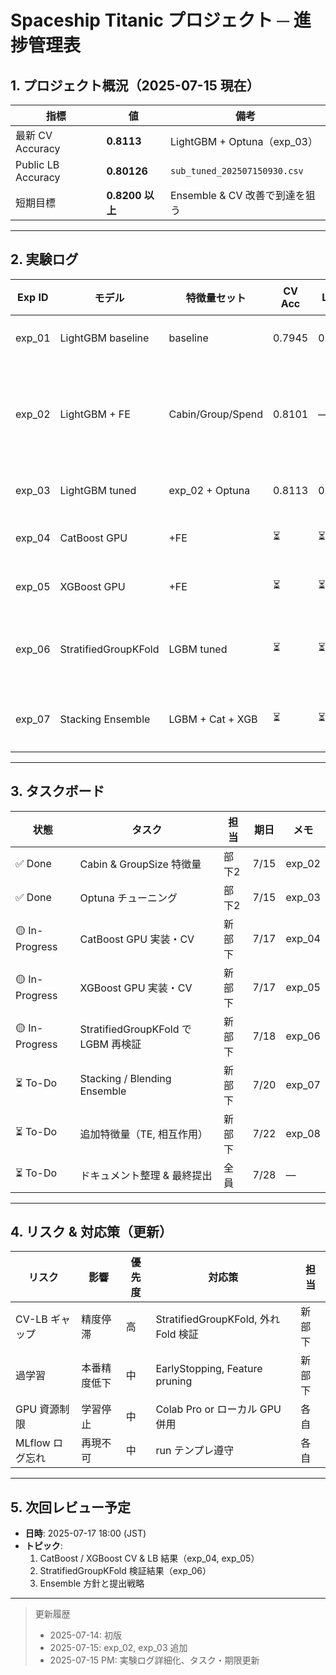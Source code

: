 # Spaceship Titanic プロジェクト ─ 進捗管理表

## 1. プロジェクト概況（2025-07-15 現在）
| 指標 | 値 | 備考 |
|---|---|---|
| 最新 CV Accuracy | **0.8113** | LightGBM + Optuna（exp_03） |
| Public LB Accuracy | **0.80126** | `sub_tuned_202507150930.csv` |
| 短期目標 | **0.8200 以上** | Ensemble & CV 改善で到達を狙う |

---

## 2. 実験ログ
| Exp ID | モデル | 特徴量セット | CV Acc | LB Acc | 提出CSV | MLflow Run | 備考 |
|---|---|---|---|---|---|---|---|
| exp_01 | LightGBM baseline | baseline | 0.7945 | 0.79097 | outputs/submissions/202507140809/sub_baseline_soya.csv | ✅ | 部下1 |
| exp_02 | LightGBM + FE | Cabin/Group/Spend | 0.8101 | — | — | ✅ | 部下2, 提出なし |
| exp_03 | LightGBM tuned | exp_02 + Optuna | 0.8113 | 0.80126 | outputs/submissions/202507150930/sub_tuned_202507150930.csv | ✅ | 部下2 |
| exp_04 | CatBoost GPU | +FE | ⏳ | ⏳ | — | ⏳ | 新部下 |
| exp_05 | XGBoost GPU | +FE | ⏳ | ⏳ | — | ⏳ | 新部下 |
| exp_06 | StratifiedGroupKFold | LGBM tuned | ⏳ | ⏳ | — | ⏳ | CV 設計検証 |
| exp_07 | Stacking Ensemble | LGBM + Cat + XGB | ⏳ | ⏳ | — | ⏳ | 最終候補 |

---

## 3. タスクボード
| 状態 | タスク | 担当 | 期日 | メモ |
|---|---|---|---|---|
| ✅ Done | Cabin & GroupSize 特徴量 | 部下2 | 7/15 | exp_02 |
| ✅ Done | Optuna チューニング | 部下2 | 7/15 | exp_03 |
| 🟡 In-Progress | CatBoost GPU 実装・CV | 新部下 | 7/17 | exp_04 |
| 🟡 In-Progress | XGBoost GPU 実装・CV | 新部下 | 7/17 | exp_05 |
| 🟡 In-Progress | StratifiedGroupKFold で LGBM 再検証 | 新部下 | 7/18 | exp_06 |
| ⏳ To-Do | Stacking / Blending Ensemble | 新部下 | 7/20 | exp_07 |
| ⏳ To-Do | 追加特徴量（TE, 相互作用） | 新部下 | 7/22 | exp_08 |
| ⏳ To-Do | ドキュメント整理 & 最終提出 | 全員 | 7/28 | — |

---

## 4. リスク & 対応策（更新）
| リスク | 影響 | 優先度 | 対応策 | 担当 |
|---|---|---|---|---|
| CV-LB ギャップ | 精度停滞 | 高 | StratifiedGroupKFold, 外れ Fold 検証 | 新部下 |
| 過学習 | 本番精度低下 | 中 | EarlyStopping, Feature pruning | 新部下 |
| GPU 資源制限 | 学習停止 | 中 | Colab Pro or ローカル GPU 併用 | 各自 |
| MLflow ログ忘れ | 再現不可 | 中 | run テンプレ遵守 | 各自 |

---

## 5. 次回レビュー予定
- **日時**: 2025-07-17 18:00 (JST)
- **トピック**:
  1. CatBoost / XGBoost CV & LB 結果（exp_04, exp_05）
  2. StratifiedGroupKFold 検証結果（exp_06）
  3. Ensemble 方針と提出戦略

---
> 更新履歴
> - 2025-07-14: 初版
> - 2025-07-15: exp_02, exp_03 追加
> - 2025-07-15 PM: 実験ログ詳細化、タスク・期限更新

